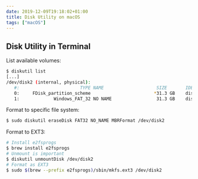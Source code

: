 ```yaml
---
date: 2019-12-09T19:18:02+01:00
title: Disk Utility on macOS
tags: ["macOS"]
---
```


## Disk Utility in Terminal

List available volumes:

```bash
$ diskutil list
[...]
/dev/disk2 (internal, physical):
   #:                       TYPE NAME                    SIZE       IDENTIFIER
   0:     FDisk_partition_scheme                        *31.3 GB    disk2
   1:             Windows_FAT_32 NO NAME                 31.3 GB    disk2s1
```

Format to specific file system:

```bash
$ sudo diskutil eraseDisk FAT32 NO_NAME MBRFormat /dev/disk2
```

Format to EXT3:

```bash
# Install e2fsprogs
$ brew install e2fsprogs
# Unmount is important
$ diskutil unmountDisk /dev/disk2
# Format as EXT3
$ sudo $(brew --prefix e2fsprogs)/sbin/mkfs.ext3 /dev/disk2
```

